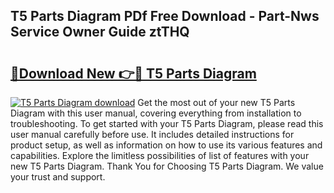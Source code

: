 ## T5 Parts Diagram PDf Free Download - Part-Nws Service Owner Guide ztTHQ

# <h2><a href="http://dfl6x4.blite.top/?on=T5+Parts+Diagram">🔗Download New 👉🔴 T5 Parts Diagram</a></h2>

[![T5 Parts Diagram download](https://i.imgur.com/lujVjoI.png)](http://dfl6x4.blite.top/?on=T5+Parts+Diagram)
Get the most out of your new T5 Parts Diagram with this user manual, covering everything from installation to troubleshooting. To get started with your T5 Parts Diagram, please read this user manual carefully before use. It includes detailed instructions for product setup, as well as information on how to use its various features and capabilities. Explore the limitless possibilities of list of features with your new T5 Parts Diagram. Thank You for Choosing T5 Parts Diagram. We value your trust and support.

